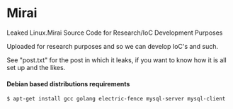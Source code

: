 # Mirai
Leaked Linux.Mirai Source Code for Research/IoC Development Purposes

Uploaded for research purposes and so we can develop IoC's and such.

See "post.txt" for the post in which it leaks, if you want to know how it is all set up and the likes.

#### Debian based distributions requirements

`$ apt-get install gcc golang electric-fence mysql-server mysql-client`
